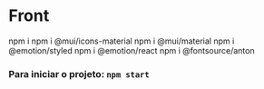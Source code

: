 # Front

npm i
npm i @mui/icons-material
npm i @mui/material
npm i @emotion/styled
npm i @emotion/react
npm i @fontsource/anton

### Para iniciar o projeto: `npm start`
